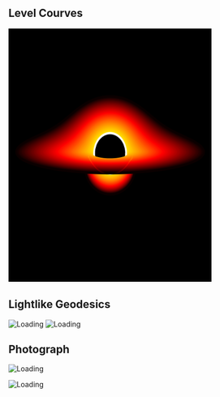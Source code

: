 
<h2>Level Courves </h2>

<img src="/images/contour.png" alt="Loading" title="Loading" class="center" width="400" 
     height="500" />


<h2>Lightlike Geodesics </h2>

<img src="/images/figure_8.gif" alt="Loading" title="Loading" class="center"  width="400" 
     height="500"  />
<img src="/images/figure_8_GW.gif" alt="Loading" title="Loading" class="center" />


<h2>Photograph </h2>

<img src="/images/Triquette.gif " alt="Loading" title="Loading" class="center"  width="400" 
     height="500"  />

<img src="/images/Triquette_GW.gif  " alt="Loading" title="Loading" class="center"  />



